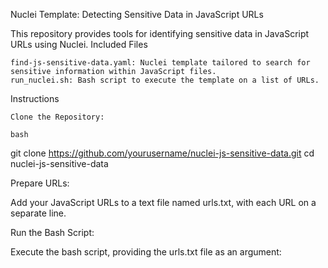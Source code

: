 Nuclei Template: Detecting Sensitive Data in JavaScript URLs

This repository provides tools for identifying sensitive data in JavaScript URLs using Nuclei.
Included Files

    find-js-sensitive-data.yaml: Nuclei template tailored to search for sensitive information within JavaScript files.
    run_nuclei.sh: Bash script to execute the template on a list of URLs.

Instructions

    Clone the Repository:

    bash

git clone https://github.com/yourusername/nuclei-js-sensitive-data.git
cd nuclei-js-sensitive-data

Prepare URLs:

Add your JavaScript URLs to a text file named urls.txt, with each URL on a separate line.

Run the Bash Script:

Execute the bash script, providing the urls.txt file as an argument:
